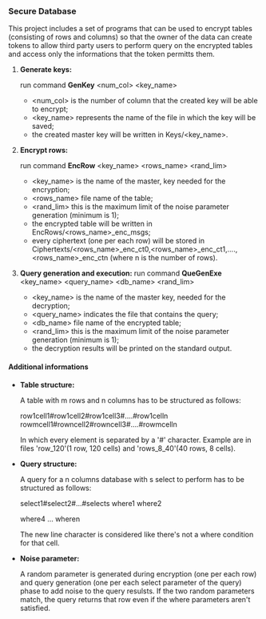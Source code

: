 ### **Secure Database**

This project includes a set of programs that can be used to encrypt tables (consisting of rows and columns) so that the owner of the data can create tokens to allow third party users to perform query on the encrypted tables and access only the informations that the token permitts them.

1. **Generate keys:**

	run command **GenKey** <num_col> <key_name>
	* <num_col> is the number of column that the created key will be able to encrypt;
	* <key_name> represents the name of the file in which the key will be saved;
	* the created master key will be written in Keys/<key_name>.

2. **Encrypt rows:**

	run command **EncRow** <key_name> <rows_name> <rand_lim>
	* <key_name> is the name of the master, key needed for the encryption;
	* <rows_name> file name of the table;
	* <rand_lim> this is the maximum limit of the noise parameter generation (minimum is 1);
	* the encrypted table will be written in EncRows/<rows_name>_enc_msgs;
	* every ciphertext (one per each row) will be stored in Ciphertexts/<rows_name>_enc_ct0,<rows_name>_enc_ct1,....,<rows_name>_enc_ctn (where n is the number of rows).

2. **Query generation and execution:**
	run command **QueGenExe** <key_name> <query_name> <db_name> <rand_lim>
	* <key_name> is the name of the master key, needed for the decryption;
	* <query_name> indicates the file that contains the query;
	* <db_name> file name of the encrypted table;
	* <rand_lim> this is the maximum limit of the noise parameter generation (minimum is 1);
	* the decryption results will be printed on the standard output.

#### **Additional informations**
* **Table structure:**

	A table with m rows and n columns has to be structured as follows:

	row1cell1#row1cell2#row1cell3#....#row1celln
	rowmcell1#rowncell2#rowncell3#....#rowmcelln

	In which every element is separated by a '#' character.
	Example are in files 'row_120'(1 row, 120 cells) and 'rows_8_40'(40 rows, 8 cells).
* **Query structure:**

	A query for a n columns database with s select to perform has to be structured as follows:

	select1#select2#...#selects
	where1
	where2

	where4
	...
	wheren

	The new line character is considered like there's not a where condition for that cell.

* **Noise parameter:**

	A random parameter is generated during encryption (one per each row) and query generation (one per each select parameter of the query) phase to add noise to the query resulsts. If the two random parameters match, the query returns that row even if the where parameters aren't satisfied.
